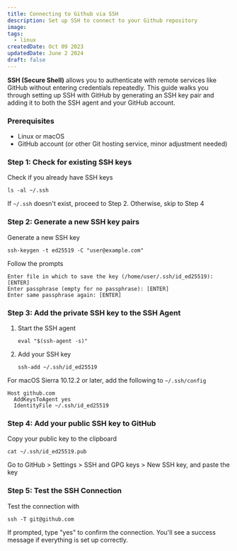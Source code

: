 ```yaml
---
title: Connecting to Github via SSH
description: Set up SSH to connect to your Github repository
image:
tags:
  - linux
createdDate: Oct 09 2023
updatedDate: June 2 2024
draft: false
---
```


**SSH (Secure Shell)** allows you to authenticate with remote services like GitHub without entering credentials repeatedly. This guide walks you through setting up SSH with GitHub by generating an SSH key pair and adding it to both the SSH agent and your GitHub account.

### Prerequisites

- Linux or macOS
- GitHub account (or other Git hosting service, minor adjustment needed)

### Step 1: Check for existing SSH keys

Check if you already have SSH keys

```shell
ls -al ~/.ssh
```

If `~/.ssh` doesn't exist, proceed to Step 2. Otherwise, skip to Step 4

### Step 2: Generate a new SSH key pairs

Generate a new SSH key

```shell
ssh-keygen -t ed25519 -C "user@example.com"
```

Follow the prompts

```
Enter file in which to save the key (/home/user/.ssh/id_ed25519): [ENTER]
Enter passphrase (empty for no passphrase): [ENTER]
Enter same passphrase again: [ENTER]
```

### Step 3: Add the private SSH key to the SSH Agent

1. Start the SSH agent

   ```shell
   eval "$(ssh-agent -s)"
   ```

2. Add your SSH key

   ```shell
   ssh-add ~/.ssh/id_ed25519
   ```

For macOS Sierra 10.12.2 or later, add the following to `~/.ssh/config`

```shell
Host github.com
  AddKeysToAgent yes
  IdentityFile ~/.ssh/id_ed25519
```

### Step 4: Add your public SSH key to GitHub

Copy your public key to the clipboard

```shell
cat ~/.ssh/id_ed25519.pub
```

Go to GitHub > Settings > SSH and GPG keys > New SSH key, and paste the key

### Step 5: Test the SSH Connection

Test the connection with

```shell
ssh -T git@github.com
```

If prompted, type "yes" to confirm the connection. You'll see a success message if everything is set up correctly.
